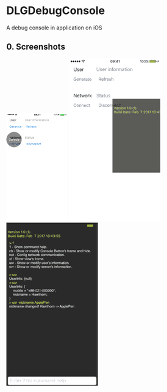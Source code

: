 # DLGDebugConsole
A debug console in application on iOS 

## 0. Screenshots
![](https://github.com/DeviLeo/Screenshots/blob/master/DLGDebugConsole/DLGDebugConsoleDemo1.gif)
![](https://github.com/DeviLeo/Screenshots/blob/master/DLGDebugConsole/DLGDebugConsoleDemo2.gif)
![](https://github.com/DeviLeo/Screenshots/blob/master/DLGDebugConsole/DLGDebugConsoleDemo3.gif)
